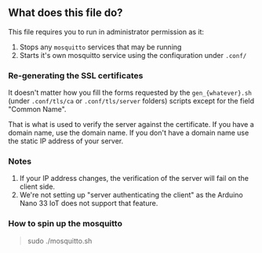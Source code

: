 ## What does this file do?

This file requires you to run in administrator permission as it:

1. Stops any `mosquitto` services that may be running
2. Starts it's own mosquitto service using the confiquration under `.conf/`

### Re-generating the SSL certificates

It doesn't matter how you fill the forms requested by the `gen_{whatever}.sh` (under `.conf/tls/ca` or `.conf/tls/server` folders) scripts except for the field "Common Name". 

That is what is used to verify the server against the certificate.
If you have a domain name, use the domain name. If you don't have a domain name use the static IP address of your server.

### Notes
1. If your IP address changes, the verification of the server will fail on the client side.
2. We're not setting up "server authenticating the client" as the Arduino Nano 33 IoT does not support that feature.

### How to spin up the mosquitto
> sudo ./mosquitto.sh